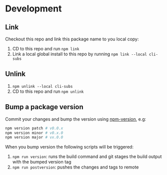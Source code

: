 # Development

## Link

Checkout this repo and link this package name to you local copy:

1. CD to this repo and run `npm link`
1. Link a local global install to this repo by running `npm link --local cli-subs`

## Unlink

1. `npm unlink --local cli-subs`
1. CD to this repo and run `npm unlink`

## Bump a package version

Commit your changes and bump the version using [npm-version](https://docs.npmjs.com/cli/version.html), e.g:

```bash
npm version patch # v0.0.x
npm version minor # v0.x.0
npm version major # vx.0.0
```

When you bump version the following scripts will be triggered:

1. `npm run version`: runs the build command and git stages the build output with the bumped version tag
1. `npm run postversion`: pushes the changes and tags to remote
